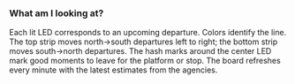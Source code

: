 ### What am I looking at?
Each lit LED corresponds to an upcoming departure. Colors identify the
line. The top strip moves north→south departures left to right; the
bottom strip moves south→north departures. The hash marks around the
center LED mark good moments to leave for the platform or stop. The
board refreshes every minute with the latest estimates from the
agencies.
